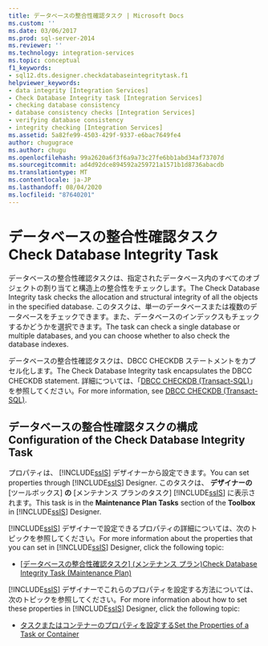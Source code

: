```yaml
---
title: データベースの整合性確認タスク | Microsoft Docs
ms.custom: ''
ms.date: 03/06/2017
ms.prod: sql-server-2014
ms.reviewer: ''
ms.technology: integration-services
ms.topic: conceptual
f1_keywords:
- sql12.dts.designer.checkdatabaseintegritytask.f1
helpviewer_keywords:
- data integrity [Integration Services]
- Check Database Integrity task [Integration Services]
- checking database consistency
- database consistency checks [Integration Services]
- verifying database consistency
- integrity checking [Integration Services]
ms.assetid: 5a82fe99-4503-429f-9337-e6bac7649fe4
author: chugugrace
ms.author: chugu
ms.openlocfilehash: 99a2620a6f3f6a9a73c27fe6bb1abd34af73707d
ms.sourcegitcommit: ad4d92dce894592a259721a1571b1d8736abacdb
ms.translationtype: MT
ms.contentlocale: ja-JP
ms.lasthandoff: 08/04/2020
ms.locfileid: "87640201"
---
```

# <a name="check-database-integrity-task"></a><span data-ttu-id="8f364-102">データベースの整合性確認タスク</span><span class="sxs-lookup"><span data-stu-id="8f364-102">Check Database Integrity Task</span></span>
  <span data-ttu-id="8f364-103">データベースの整合性確認タスクは、指定されたデータベース内のすべてのオブジェクトの割り当てと構造上の整合性をチェックします。</span><span class="sxs-lookup"><span data-stu-id="8f364-103">The Check Database Integrity task checks the allocation and structural integrity of all the objects in the specified database.</span></span> <span data-ttu-id="8f364-104">このタスクは、単一のデータベースまたは複数のデータベースをチェックできます。また、データベースのインデックスもチェックするかどうかを選択できます。</span><span class="sxs-lookup"><span data-stu-id="8f364-104">The task can check a single database or multiple databases, and you can choose whether to also check the database indexes.</span></span>  
  
 <span data-ttu-id="8f364-105">データベースの整合性確認タスクは、DBCC CHECKDB ステートメントをカプセル化します。</span><span class="sxs-lookup"><span data-stu-id="8f364-105">The Check Database Integrity task encapsulates the DBCC CHECKDB statement.</span></span> <span data-ttu-id="8f364-106">詳細については、「[DBCC CHECKDB (Transact-SQL)](/sql/t-sql/database-console-commands/dbcc-checkdb-transact-sql)」を参照してください。</span><span class="sxs-lookup"><span data-stu-id="8f364-106">For more information, see [DBCC CHECKDB &#40;Transact-SQL&#41;](/sql/t-sql/database-console-commands/dbcc-checkdb-transact-sql).</span></span>  
  
## <a name="configuration-of-the-check-database-integrity-task"></a><span data-ttu-id="8f364-107">データベースの整合性確認タスクの構成</span><span class="sxs-lookup"><span data-stu-id="8f364-107">Configuration of the Check Database Integrity Task</span></span>  
 <span data-ttu-id="8f364-108">プロパティは、 [!INCLUDE[ssIS](../../../includes/ssis-md.md)] デザイナーから設定できます。</span><span class="sxs-lookup"><span data-stu-id="8f364-108">You can set properties through [!INCLUDE[ssIS](../../../includes/ssis-md.md)] Designer.</span></span> <span data-ttu-id="8f364-109">このタスクは、 **デザイナーの** [ツールボックス] **の** [メンテナンス プランのタスク] [!INCLUDE[ssIS](../../../includes/ssis-md.md)] に表示されます。</span><span class="sxs-lookup"><span data-stu-id="8f364-109">This task is in the **Maintenance Plan Tasks** section of the **Toolbox** in [!INCLUDE[ssIS](../../../includes/ssis-md.md)] Designer.</span></span>  
  
 <span data-ttu-id="8f364-110">[!INCLUDE[ssIS](../../../includes/ssis-md.md)] デザイナーで設定できるプロパティの詳細については、次のトピックを参照してください。</span><span class="sxs-lookup"><span data-stu-id="8f364-110">For more information about the properties that you can set in [!INCLUDE[ssIS](../../../includes/ssis-md.md)] Designer, click the following topic:</span></span>  
  
-   <span data-ttu-id="8f364-111">[[データベースの整合性確認タスク] (メンテナンス プラン)](../../relational-databases/maintenance-plans/check-database-integrity-task-maintenance-plan.md)</span><span class="sxs-lookup"><span data-stu-id="8f364-111">[Check Database Integrity Task &#40;Maintenance Plan&#41;](../../relational-databases/maintenance-plans/check-database-integrity-task-maintenance-plan.md)</span></span>  
  
 <span data-ttu-id="8f364-112">[!INCLUDE[ssIS](../../../includes/ssis-md.md)] デザイナーでこれらのプロパティを設定する方法については、次のトピックを参照してください。</span><span class="sxs-lookup"><span data-stu-id="8f364-112">For more information about how to set these properties in [!INCLUDE[ssIS](../../../includes/ssis-md.md)] Designer, click the following topic:</span></span>  
  
-   [<span data-ttu-id="8f364-113">タスクまたはコンテナーのプロパティを設定する</span><span class="sxs-lookup"><span data-stu-id="8f364-113">Set the Properties of a Task or Container</span></span>](../set-the-properties-of-a-task-or-container.md)  
  
  
